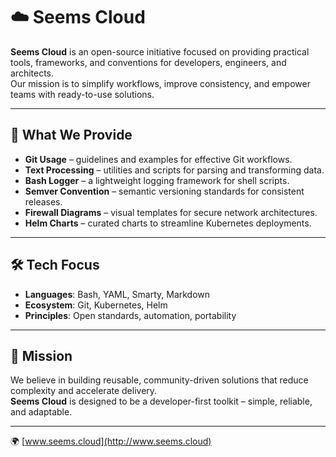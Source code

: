 # ☁️ Seems Cloud

**Seems Cloud** is an open-source initiative focused on providing practical tools, frameworks, and conventions for developers, engineers, and architects.  
Our mission is to simplify workflows, improve consistency, and empower teams with ready-to-use solutions.

---

## 🚀 What We Provide

- **Git Usage** – guidelines and examples for effective Git workflows.  
- **Text Processing** – utilities and scripts for parsing and transforming data.  
- **Bash Logger** – a lightweight logging framework for shell scripts.  
- **Semver Convention** – semantic versioning standards for consistent releases.  
- **Firewall Diagrams** – visual templates for secure network architectures.  
- **Helm Charts** – curated charts to streamline Kubernetes deployments.  

---

## 🛠️ Tech Focus

- **Languages**: Bash, YAML, Smarty, Markdown  
- **Ecosystem**: Git, Kubernetes, Helm  
- **Principles**: Open standards, automation, portability  

---

## 📌 Mission

We believe in building reusable, community-driven solutions that reduce complexity and accelerate delivery.  
**Seems Cloud** is designed to be a developer-first toolkit – simple, reliable, and adaptable.  

---

🌍 [www.seems.cloud](http://www.seems.cloud)  
